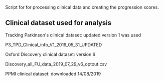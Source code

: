 Script for for processing clinical data and creating the progression scores.

## Clinical dataset used for analysis

Tracking Parkinson's clinical dataset: updated version 1 was used

P3_TPD_Clinical_info_V1_2019_05_31_UPDATED


Oxford Discovery clinical dataset: version 6

Discovery_all_FU_data_2019_07_29_v6_optout.csv


PPMI clinical dataset: downloaded 14/08/2019
